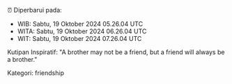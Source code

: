 ⏰ Diperbarui pada:
- WIB: Sabtu, 19 Oktober 2024 05.26.04 UTC
- WITA: Sabtu, 19 Oktober 2024 06.26.04 UTC
- WIT: Sabtu, 19 Oktober 2024 07.26.04 UTC

Kutipan Inspiratif:
"A brother may not be a friend, but a friend will always be a brother."


Kategori: friendship

